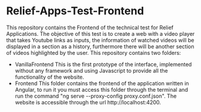 # Relief-Apps-Test-Frontend
This repository contains the Frontend of the technical test for Relief Applications.
The objective of this test is to create a web with a video player that takes Youtube links as inputs, the information of watched videos will be displayed in a section as a history, furthermore there will be another section of videos highlighted by the user.
This repository contains two folders:
- VanillaFrontend
  This is the first prototype of the interface, implemented without any framework and using Javascript to provide all the functionality of the website.
- Frontend
  This folder contains the frontend of the application written in Angular, to run it you must access this folder through the terminal and run the command "ng serve --proxy-config proxy.conf.json". The website is accessible through the url http://localhost:4200.
